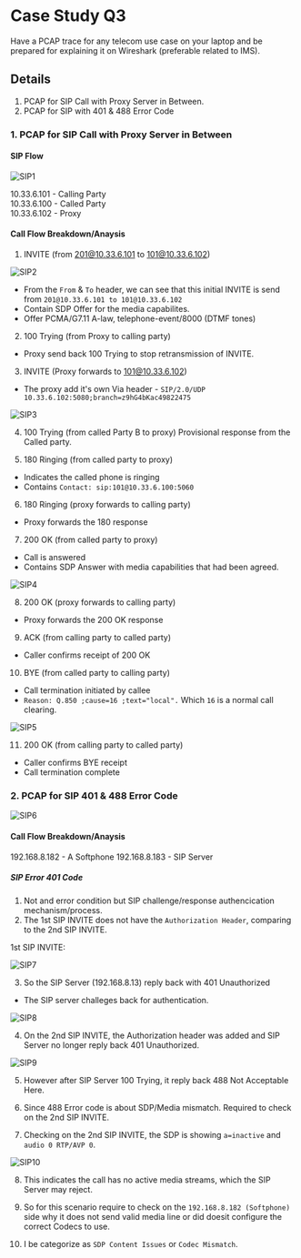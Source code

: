 # Case Study Q3
Have a PCAP trace for any telecom use case on your laptop and be prepared for explaining it
on Wireshark (preferable related to IMS).

## Details
1. PCAP for SIP Call with Proxy Server in Between.
2. PCAP for SIP with 401 & 488 Error Code

### 1. PCAP for SIP Call with Proxy Server in Between

#### SIP Flow

![SIP1](./image/SIP_1.jpg)

10.33.6.101 - Calling Party  
10.33.6.100 - Called Party    
10.33.6.102 - Proxy

#### Call Flow Breakdown/Anaysis

1. INVITE (from 201@10.33.6.101 to 101@10.33.6.102)

![SIP2](./image/SIP_2.jpg)

- From the `From` & `To` header, we can see that this initial INVITE is send from `201@10.33.6.101 to 101@10.33.6.102`
- Contain SDP Offer for the media capabilites.
- Offer PCMA/G7.11 A-law, telephone-event/8000 (DTMF tones)

2. 100 Trying (from Proxy to calling party)
- Proxy send back 100 Trying to stop retransmission of INVITE.

3. INVITE (Proxy forwards to 101@10.33.6.102)
- The proxy add it's own Via header - `SIP/2.0/UDP 10.33.6.102:5080;branch=z9hG4bKac49822475`

![SIP3](./image/SIP_3.jpg)

4. 100 Trying (from called Party B to proxy)
Provisional response from the Called party. 

5. 180 Ringing (from called party to proxy)
- Indicates the called phone is ringing
- Contains `Contact: sip:101@10.33.6.100:5060`

6. 180 Ringing (proxy forwards to calling party)
- Proxy forwards the 180 response

7. 200 OK (from called party to proxy)
- Call is answered
- Contains SDP Answer with media capabilities that had been agreed.

![SIP4](./image/SIP_4.jpg)

8. 200 OK (proxy forwards to calling party)
- Proxy forwards the 200 OK response

9. ACK (from calling party to called party)
- Caller confirms receipt of 200 OK

10. BYE (from called party to calling party)
- Call termination initiated by callee
- `Reason: Q.850 ;cause=16 ;text="local".` Which `16` is a normal call clearing.

![SIP5](./image/SIP_5.jpg)

11. 200 OK (from calling party to called party)
- Caller confirms BYE receipt
- Call termination complete

### 2. PCAP for SIP 401 & 488 Error Code

![SIP6](./image/SIP_6.jpg)

#### Call Flow Breakdown/Anaysis

192.168.8.182 - A Softphone
192.168.8.183 - SIP Server

##### SIP Error 401 Code

1. Not and error condition but SIP challenge/response authencication mechanism/process.
2. The 1st SIP INVITE does not have the `Authorization Header`, comparing to the 2nd SIP INVITE.

1st SIP INVITE:

![SIP7](./image/SIP_7.jpg)

3. So the SIP Server (192.168.8.13) reply back with 401 Unauthorized
- The SIP server challeges back for authentication. 

![SIP8](./image/SIP_8.jpg)

4. On the 2nd SIP INVITE, the Authorization header was added and SIP Server no longer reply back 401 Unauthorized.

![SIP9](./image/SIP_9.jpg)

5. However after SIP Server 100 Trying, it reply back 488 Not Acceptable Here.

6. Since 488 Error code is about SDP/Media mismatch. Required to check on the 2nd SIP INVITE. 

7. Checking on the 2nd SIP INVITE, the SDP is showing `a=inactive` and `audio 0 RTP/AVP 0`.

![SIP10](./image/SIP_10.jpg)

8. This indicates the call has no active media streams, which the SIP Server may reject.

9. So for this scenario require to check on the `192.168.8.182 (Softphone)` side why it does not send valid media line or did doesit configure the correct Codecs to use. 

10.  I be categorize as `SDP Content Issues` or `Codec Mismatch`. 
